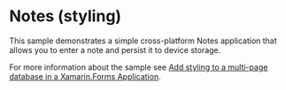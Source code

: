 
# Notes (styling)

This sample demonstrates a simple cross-platform Notes application that allows you to enter a note and persist it to device storage.

For more information about the sample see [Add styling to a multi-page database in a Xamarin.Forms Application](https://docs.microsoft.com/en-us/xamarin/get-started/quickstarts/styling?pivots=windows).

